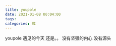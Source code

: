 ```yaml
---
title: youpole
date: 2021-01-08 00:04:00
tags:
categories: 戒
---
```


youpole
遇见的今天
还是。。
没有坚强的内心
没有源头
